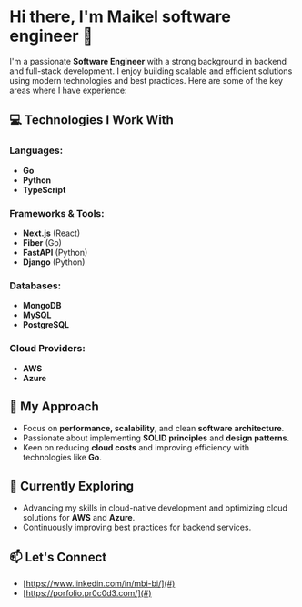 # Hi there, I'm Maikel software engineer 👋

I'm a passionate **Software Engineer** with a strong background in backend and full-stack development. I enjoy building scalable and efficient solutions using modern technologies and best practices. Here are some of the key areas where I have experience:

## 💻 Technologies I Work With

### Languages:
- **Go**
- **Python**
- **TypeScript**

### Frameworks & Tools:
- **Next.js** (React)
- **Fiber** (Go)
- **FastAPI** (Python)
- **Django** (Python)

### Databases:
- **MongoDB**
- **MySQL**
- **PostgreSQL**

### Cloud Providers:
- **AWS**
- **Azure**

## 🚀 My Approach
- Focus on **performance, scalability**, and clean **software architecture**.
- Passionate about implementing **SOLID principles** and **design patterns**.
- Keen on reducing **cloud costs** and improving efficiency with technologies like **Go**.

## 🌱 Currently Exploring
- Advancing my skills in cloud-native development and optimizing cloud solutions for **AWS** and **Azure**.
- Continuously improving best practices for backend services.

## 📫 Let's Connect
- [https://www.linkedin.com/in/mbi-bi/](#)
- [https://porfolio.pr0c0d3.com/](#)

